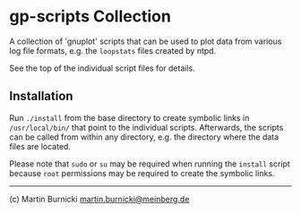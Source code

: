 # gp-scripts Collection

A collection of 'gnuplot' scripts that can be used to plot data from
various log file formats, e.g. the `loopstats` files created by ntpd.

See the top of the individual script files for details.


## Installation

Run `./install` from the base directory to create symbolic links
in `/usr/local/bin/` that point to the individual scripts.
Afterwards, the scripts can be called from within any directory,
e.g. the directory where the data files are located.

Please note that `sudo` or `su` may be required when running
the `install` script because `root` permissions may be required
to create the symbolic links.

----

(c) Martin Burnicki <martin.burnicki@meinberg.de>

